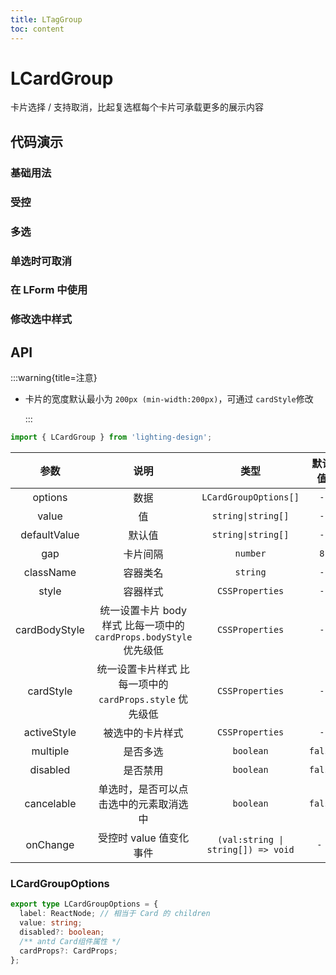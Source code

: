 ```yaml
---
title: LTagGroup
toc: content
---
```


# LCardGroup

卡片选择 / 支持取消，比起复选框每个卡片可承载更多的展示内容

## 代码演示

### 基础用法

<code src='./demos/Demo1.tsx'></code>

### 受控

<code src='./demos/Demo3.tsx'></code>

### 多选

<code src='./demos/Demo2.tsx'></code>

### 单选时可取消

<code src='./demos/Demo5.tsx'></code>

### 在 LForm 中使用

<code src='./demos/Demo4.tsx'></code>

### 修改选中样式

<code src='./demos/Demo6.tsx'></code>

## API

:::warning{title=注意}

- 卡片的宽度默认最小为 `200px (min-width:200px)`，可通过 `cardStyle`修改

  :::

```ts
import { LCardGroup } from 'lighting-design';
```

|     参数      |                                说明                                |                类型                | 默认值  |
| :-----------: | :----------------------------------------------------------------: | :--------------------------------: | :-----: |
|    options    |                                数据                                |       `LCardGroupOptions[]`        |   `-`   |
|     value     |                                 值                                 |         `string\|string[]`         |   `-`   |
| defaultValue  |                               默认值                               |         `string\|string[]`         |   `-`   |
|      gap      |                              卡片间隔                              |              `number`              |   `8`   |
|   className   |                              容器类名                              |              `string`              |   `-`   |
|     style     |                              容器样式                              |          `CSSProperties`           |   `-`   |
| cardBodyStyle | 统一设置卡片 body 样式 比每一项中的 `cardProps.bodyStyle` 优先级低 |          `CSSProperties`           |   `-`   |
|   cardStyle   |      统一设置卡片样式 比每一项中的 `cardProps.style` 优先级低      |          `CSSProperties`           |   `-`   |
|  activeStyle  |                          被选中的卡片样式                          |          `CSSProperties`           |   `-`   |
|   multiple    |                              是否多选                              |             `boolean`              | `false` |
|   disabled    |                              是否禁用                              |             `boolean`              | `false` |
|  cancelable   |               单选时，是否可以点击选中的元素取消选中               |             `boolean`              | `false` |
|   onChange    |                      受控时 value 值变化事件                       | `(val:string \| string[]) => void` |  `- `   |

### LCardGroupOptions

```ts
export type LCardGroupOptions = {
  label: ReactNode; // 相当于 Card 的 children
  value: string;
  disabled?: boolean;
  /** antd Card组件属性 */
  cardProps?: CardProps;
};
```
